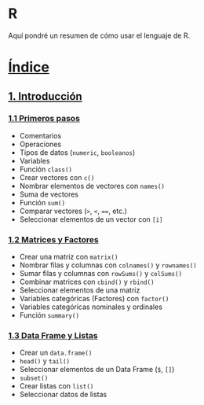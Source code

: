 # R

Aquí pondré un resumen de cómo usar el lenguaje de R.

# [Índice](https://github.com/Brandon-Bernal-A/R/blob/main/README.md#%C3%ADndice)

## [1. Introducción](Introduccion)

### [1.1 Primeros pasos](Introduccion/Primeros_Pasos.ipynb)

- Comentarios
- Operaciones
- Tipos de datos (`numeric`, `booleanos`)
- Variables
- Función `class()`
- Crear vectores con `c()`
- Nombrar elementos de vectores con `names()`
- Suma de vectores
- Función `sum()`
- Comparar vectores (`>`, `<`, `==`, etc.)
- Seleccionar elementos de un vector con `[i]`

### [1.2 Matrices y Factores](Introduccion/Matrices_y_Factores.ipynb)

- Crear una matriz con `matrix()`
- Nombrar filas y columnas con `colnames()` y `rownames()`
- Sumar filas y columnas con `rowSums()` y `colSums()`
- Combinar matrices con `cbind()` y `rbind()`
- Seleccionar elementos de una matriz
- Variables categóricas (Factores) con `factor()`
- Variables categóricas nominales y ordinales
- Función `summary()`

### [1.3 Data Frame y Listas](introduccion/Data_Frame_y_Listas.ipynb)

- Crear un `data.frame()`
- `head()` y `tail()`
- Seleccionar elementos de un Data Frame (`$`, `[]`)
- `subset()`
- Crear listas con `list()`
- Seleccionar datos de listas

